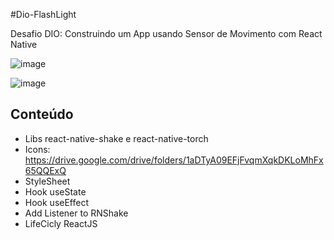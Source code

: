 #Dio-FlashLight

Desafio DIO: Construindo um App usando Sensor de Movimento com React Native

![image](https://user-images.githubusercontent.com/107566473/176001203-9f0b510c-8f16-414e-8df4-ef54e28f7f34.png)

![image](https://user-images.githubusercontent.com/107566473/176001293-73fab16d-3ea2-4dfc-acd5-5fea30c08e54.png)

## Conteúdo

- Libs react-native-shake e react-native-torch
- Icons: https://drive.google.com/drive/folders/1aDTyA09EFjFvqmXqkDKLoMhFx65QQExQ
- StyleSheet
- Hook useState
- Hook useEffect
- Add Listener to RNShake
- LifeCicly ReactJS
